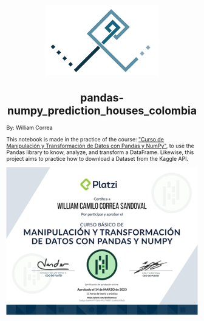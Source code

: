 <p align="center">
  <img src="/images/Logo-persona_Fondo_blanco.png" alt="Logo_personal">
</p>

<div align="center">
  <h1>pandas-numpy_prediction_houses_colombia</h1>
</div>

By: William Correa

This notebook is made in the practice of the course: ["Curso de Manipulación y Transformación de Datos con Pandas y NumPy"](https://platzi.com/cursos/pandas-numpy/), to use the Pandas library to know, analyze, and transform a DataFrame. Likewise, this project aims to practice how to download a Dataset from the Kaggle API.



<p align="center">
  <img src="/images/diploma-pandas-numpy_page-0001.jpg" alt="Certificado curso">
</p>
